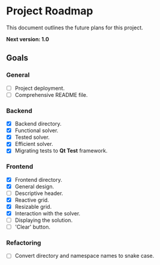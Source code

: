 # Project Roadmap
This document outlines the future plans for this project.

**Next version: 1.0**

## Goals
### General
- [ ] Project deployment.
- [ ] Comprehensive README file.

### Backend
- [X] Backend directory.
- [X] Functional solver.
- [X] Tested solver.
- [X] Efficient solver.
- [X] Migrating tests to **Qt Test** framework.

### Frontend
- [X] Frontend directory.
- [X] General design.
- [ ] Descriptive header.
- [X] Reactive grid.
- [X] Resizable grid.
- [X] Interaction with the solver.
- [ ] Displaying the solution.
- [ ] 'Clear' button.

### Refactoring
- [ ] Convert directory and namespace names to snake case.
